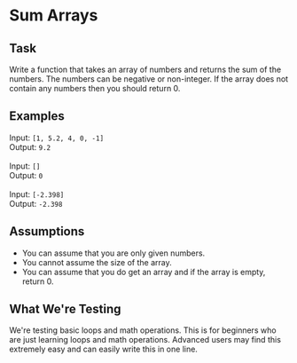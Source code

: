 # Sum Arrays

## Task
Write a function that takes an array of numbers and returns the sum of the numbers. The numbers can be negative or non-integer. If the array does not contain any numbers then you should return 0.

## Examples
Input: `[1, 5.2, 4, 0, -1]`
<br>
Output: `9.2`
<br>
<br>
Input: `[]`
<br>
Output: `0`
<br>
<br>
Input: `[-2.398]`
<br>
Output: `-2.398`

## Assumptions
* You can assume that you are only given numbers.
* You cannot assume the size of the array.
* You can assume that you do get an array and if the array is empty, return 0.

## What We're Testing
We're testing basic loops and math operations. This is for beginners who are just learning loops and math operations.
Advanced users may find this extremely easy and can easily write this in one line.

